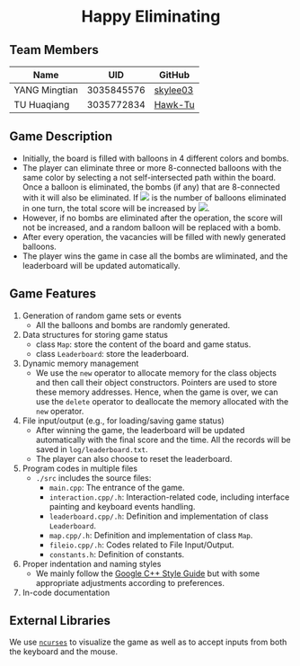 <h1 align="center">Happy Eliminating</h1>

## Team Members

|Name|UID|GitHub|
|-|-|-|
|YANG Mingtian|3035845576|[skylee03](https://github.com/skylee03)|
|TU Huaqiang|3035772834|[Hawk-Tu](https://github.com/Hawk-Tu)|

## Game Description

- Initially, the board is filled with balloons in 4 different colors and bombs.
- The player can eliminate three or more 8-connected balloons with the same color by selecting a not self-intersected path within the board. Once a balloon is eliminated, the bombs (if any) that are 8-connected with it will also be eliminated. If ![](https://render.githubusercontent.com/render/math?math=n) is the number of balloons eliminated in one turn, the total score will be increased by ![](https://render.githubusercontent.com/render/math?math=n\times\lfloor\log_2n\rfloor).
- However, if no bombs are eliminated after the operation, the score will not be increased, and a random balloon will be replaced with a bomb.
- After every operation, the vacancies will be filled with newly generated balloons.
- The player wins the game in case all the bombs are wliminated, and the leaderboard will be updated automatically.

## Game Features

1. Generation of random game sets or events
   - All the balloons and bombs are randomly generated.
2. Data structures for storing game status
   - class `Map`: store the content of the board and game status.
   - class `Leaderboard`: store the leaderboard.
3. Dynamic memory management
   - We use the `new` operator to allocate memory for the class objects and then call their object constructors. Pointers are used to store these memory addresses. Hence, when the game is over, we can use the `delete` operator to deallocate the memory allocated with the `new` operator.
4. File input/output (e.g., for loading/saving game status)
   - After winning the game, the leaderboard will be updated automatically with the final score and the time. All the records will be saved in `log/leaderboard.txt`.
   - The player can also choose to reset the leaderboard.
5. Program codes in multiple files
   - `./src` includes the source files:
     - `main.cpp`: The entrance of the game.
     - `interaction.cpp/.h`: Interaction-related code, including interface painting and keyboard events handling.
     - `leaderboard.cpp/.h`: Definition and implementation of class `Leaderboard`.
     - `map.cpp/.h`: Definition and implementation of class `Map`.
     - `fileio.cpp/.h`: Codes related to File Input/Output.
     - `constants.h`: Definition of constants.
6. Proper indentation and naming styles
   - We mainly follow the [Google C++ Style Guide](https://google.github.io/styleguide/cppguide.html) but with some appropriate adjustments according to preferences.
7. In-code documentation

## External Libraries

We use [`ncurses`](https://invisible-island.net/ncurses/) to visualize the game as well as to accept inputs from both the keyboard and the mouse.
